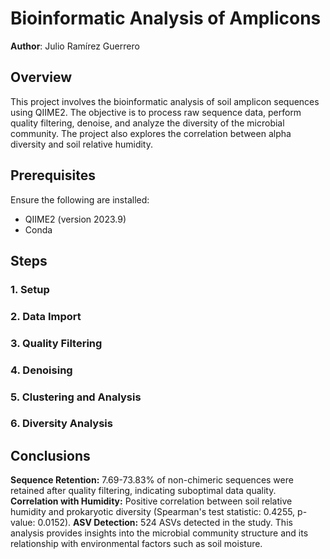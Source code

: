 # Bioinformatic Analysis of Amplicons

**Author**: Julio Ramírez Guerrero

## Overview
This project involves the bioinformatic analysis of soil amplicon sequences using QIIME2. The objective is to process raw sequence data, perform quality filtering, denoise, and analyze the diversity of the microbial community. The project also explores the correlation between alpha diversity and soil relative humidity.

## Prerequisites
Ensure the following are installed:
- QIIME2 (version 2023.9)
- Conda

## Steps

### 1. Setup

### 2. Data Import

### 3. Quality Filtering

### 4. Denoising

### 5. Clustering and Analysis

### 6. Diversity Analysis

## Conclusions
**Sequence Retention:** 7.69-73.83% of non-chimeric sequences were retained after quality filtering, indicating suboptimal data quality.
**Correlation with Humidity:** Positive correlation between soil relative humidity and prokaryotic diversity (Spearman's test statistic: 0.4255, p-value: 0.0152).
**ASV Detection:** 524 ASVs detected in the study.
This analysis provides insights into the microbial community structure and its relationship with environmental factors such as soil moisture.
